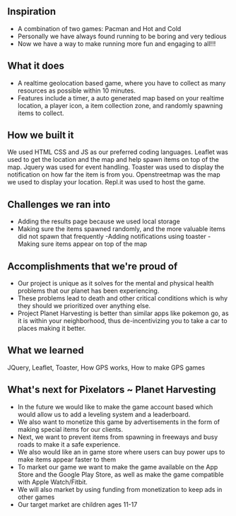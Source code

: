## Inspiration
- A combination of two games: Pacman and Hot and Cold
- Personally we have always found running to be boring and very tedious
- Now we have a way to make running more fun and engaging to all!!!

## What it does
- A realtime geolocation based game, where you have to collect as many resources 
 as possible within 10 minutes. 
- Features include a timer, a auto generated map based on your realtime location, a 
 player icon, a item collection zone, and randomly spawning items to collect. 

## How we built it
We used HTML CSS and JS as our preferred coding languages. Leaflet was used to get the location and the map and help spawn items on top of the map. Jquery was used for event handling. Toaster was used to display the notification on how far the item is from you. Openstreetmap was the map we used to display your location. Repl.it was used to host the game.
## Challenges we ran into
-  Adding the results page because we used local storage
- Making sure the items spawned randomly, and the more valuable items did not spawn that frequently
-Adding notifications using toaster
-Making sure items appear on top of the map
## Accomplishments that we're proud of
- Our project is unique as it solves for the mental and physical health problems that our planet has been experiencing. 
- These problems lead to death and other critical conditions which is why they should we prioritized over anything else. 
- Project Planet Harvesting is better than similar apps like pokemon go, as it is within your neighborhood, thus de-incentivizing you to take a car to places making it better. 

## What we learned
JQuery, Leaflet, Toaster, How GPS works, How to make GPS games
## What's next for Pixelators ~ Planet Harvesting
- In the future we would like to make the game account based which would allow us to add a leveling system and a leaderboard. 
- We also want to monetize this game by advertisements in the form of making special items for our clients.
- Next, we want to prevent items from spawning in freeways and busy roads to make it a safe experience. 
- We also would like an in game store where users can buy power ups to make items appear faster to them
- To market our game we want to make the game available on the App Store and the Google Play Store, as well as make the game compatible with Apple Watch/Fitbit. 
- We will also market by using funding from monetization to keep ads in other games
- Our target market are children ages 11-17
